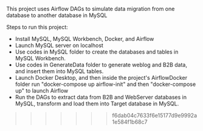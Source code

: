 This project uses Airflow DAGs to simulate data migration from one database to another database in MySQL

Steps to run this project:

- Install MySQL, MySQL Workbench, Docker, and Airflow
- Launch MySQL server on localhost
- Use codes in MySQL folder to create the databases and tables in MySQL Workbench.
- Use codes in GenerateData folder to generate weblog and B2B data, and insert them into MySQL tables.
- Launch Docker Desktop, and then inside the project's AirflowDocker folder run "docker-compose up airflow-init" and then "docker-compose up" to launch Airflow
- Run the DAGs to extract data from B2B and WebServer databases in MySQL, transform and load them into Target database in MySQL.

> > > > > > > f6dab04c7633f6e15177d9e9992a1e584f1b68c7
